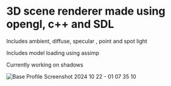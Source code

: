 # 3D scene renderer made using opengl, c++ and SDL

Includes ambient, diffuse, specular , point and spot light

Includes model loading using assimp

Currently working on shadows


![Base Profile Screenshot 2024 10 22 - 01 07 35 10](https://github.com/user-attachments/assets/5d6e43cf-996b-45bd-8a83-a32bcac6f1fc)
